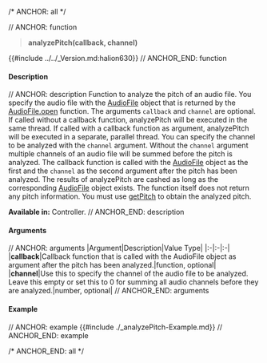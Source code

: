 /* ANCHOR: all */

// ANCHOR: function
>**analyzePitch(callback, channel)**

{{#include ../../_Version.md:halion630}}
// ANCHOR_END: function

#### Description

// ANCHOR: description
Function to analyze the pitch of an audio file. You specify the audio file with the [AudioFile](./Audio-File.md) object that is returned by the [AudioFile.open](./AudioFileopen.md) function. The arguments ``callback`` and ``channel`` are optional. If called without a callback function, analyzePitch will be executed in the same thread. If called with a callback function as argument, analyzePitch will be executed in a separate, parallel thread. You can specify the channel to be analyzed with the ``channel`` argument. Without the ``channel`` argument multiple channels of an audio file will be summed before the pitch is analyzed. The callback function is called with the [AudioFile](./Audio-File.md) object as the first and the ``channel`` as the second argument after the pitch has been analyzed. The results of analyzePitch are cashed as long as the corresponding [AudioFile](./Audio-File.md) object exists. The function itself does not return any pitch information. You must use [getPitch](./getPitch.md) to obtain the analyzed pitch.

**Available in:** Controller.
// ANCHOR_END: description

#### Arguments

// ANCHOR: arguments
|Argument|Description|Value Type|
|:-|:-|:-|
|**callback**|Callback function that is called with the AudioFile object as argument after the pitch has been analyzed.|function, optional|
|**channel**|Use this to specify the channel of the audio file to be analyzed. Leave this empty or set this to 0 for summing all audio channels before they are analyzed.|number, optional|
// ANCHOR_END: arguments

#### Example

// ANCHOR: example
{{#include ./_analyzePitch-Example.md}}
// ANCHOR_END: example

/* ANCHOR_END: all */